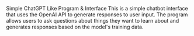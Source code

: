 Simple ChatGPT Like Program & Interface
This is a simple chatbot interface that uses the OpenAI API to generate responses to user input. The program allows users to ask questions about things they want to learn about and generates responses based on the model's training data.
